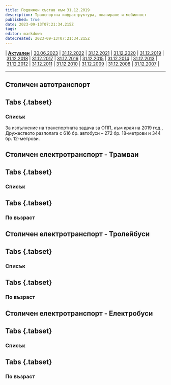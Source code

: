 ```yaml
---
title: Подвижен състав към 31.12.2019
description: Транспортна инфраструктура, планиране и мобилност
published: true
date: 2023-09-13T07:21:34.215Z
tags: 
editor: markdown
dateCreated: 2023-09-13T07:21:34.215Z
---
```


| [**Актуален**](/bg/public-transport/fleet-list/actual) | [30.06.2023](/bg/public-transport/fleet-list/2023-06-30) | [31.12.2022](/bg/public-transport/fleet-list/2022-12-31) | [31.12.2021](/bg/public-transport/fleet-list/2021-12-31) | [31.12.2020](/bg/public-transport/fleet-list/2020-12-31) | [31.12.2019](/bg/public-transport/fleet-list/2019-12-31) | [31.12.2018](/bg/public-transport/fleet-list/2018-12-31) | [31.12.2017](/bg/public-transport/fleet-list/2017-12-31) | [31.12.2016](/bg/public-transport/fleet-list/2016-12-31) | [31.12.2015](/bg/public-transport/fleet-list/2015-12-31) | [31.12.2014](/bg/public-transport/fleet-list/2014-12-31) | [31.12.2013](/bg/public-transport/fleet-list/2013-12-31) | [31.12.2012](/bg/public-transport/fleet-list/2012-12-31) | [31.12.2011](/bg/public-transport/fleet-list/2011-12-31) | [31.12.2010](/bg/public-transport/fleet-list/2010-12-31) | [31.12.2009](/bg/public-transport/fleet-list/2009-12-31) | [31.12.2008](/bg/public-transport/fleet-list/2008-12-31) | [31.12.2007](/bg/public-transport/fleet-list/2007-12-31) | 

---


## Столичен автотранспорт
## Tabs {.tabset}
### Списък
За изпълнение на транспортната задача за ОПП, към края на 2019 год., Дружеството
разполага с 616 бр. автобуси – 272 бр. 18-метрови и 344 бр. 12-метрови.


## Столичен електротранспорт - Трамваи
## Tabs {.tabset}
### Списък

## Tabs {.tabset}
### По възраст

## Столичен електротранспорт - Тролейбуси
## Tabs {.tabset}
### Списък

## Tabs {.tabset}
### По възраст


## Столичен електротранспорт - Електробуси
## Tabs {.tabset}
### Списък

## Tabs {.tabset}
### По възраст